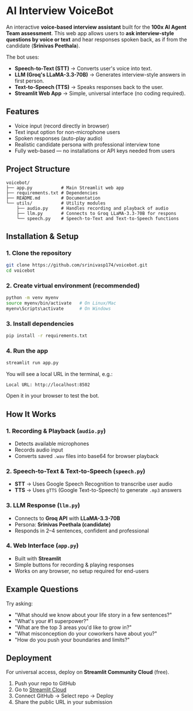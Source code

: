 # AI Interview VoiceBot

An interactive **voice-based interview assistant** built for the **100x AI Agent Team assessment**.
This web app allows users to **ask interview-style questions by voice or text** and hear responses spoken back, as if from the candidate (**Srinivas Peethala**).

The bot uses:

* **Speech-to-Text (STT)** → Converts user's voice into text.
* **LLM (Groq's LLaMA-3.3-70B)** → Generates interview-style answers in first person.
* **Text-to-Speech (TTS)** → Speaks responses back to the user.
* **Streamlit Web App** → Simple, universal interface (no coding required).

## Features

* Voice input (record directly in browser)
* Text input option for non-microphone users
* Spoken responses (auto-play audio)
* Realistic candidate persona with professional interview tone
* Fully web-based — no installations or API keys needed from users

## Project Structure

```
voicebot/
├── app.py           # Main Streamlit web app
├── requirements.txt # Dependencies
├── README.md        # Documentation
└── utils/           # Utility modules
    ├── audio.py     # Handles recording and playback of audio
    ├── llm.py       # Connects to Groq LLaMA-3.3-70B for respons
    └── speech.py    # Speech-to-Text and Text-to-Speech functions
```

## Installation & Setup

### 1. Clone the repository

```bash
git clone https://github.com/srinivasp174/voicebot.git
cd voicebot
```

### 2. Create virtual environment (recommended)

```bash
python -m venv myenv
source myenv/bin/activate   # On Linux/Mac
myenv\Scripts\activate      # On Windows
```

### 3. Install dependencies

```bash
pip install -r requirements.txt
```

### 4. Run the app

```bash
streamlit run app.py
```

You will see a local URL in the terminal, e.g.:

```
Local URL: http://localhost:8502
```

Open it in your browser to test the bot.

## How It Works

### 1. Recording & Playback (`audio.py`)

* Detects available microphones
* Records audio input
* Converts saved `.wav` files into base64 for browser playback

### 2. Speech-to-Text & Text-to-Speech (`speech.py`)

* **STT** → Uses Google Speech Recognition to transcribe user audio
* **TTS** → Uses `gTTS` (Google Text-to-Speech) to generate `.mp3` answers

### 3. LLM Response (`llm.py`)

* Connects to **Groq API** with **LLaMA-3.3-70B**
* Persona: **Srinivas Peethala (candidate)**
* Responds in 2–4 sentences, confident and professional

### 4. Web Interface (`app.py`)

* Built with **Streamlit**
* Simple buttons for recording & playing responses
* Works on any browser, no setup required for end-users

## Example Questions

Try asking:

* "What should we know about your life story in a few sentences?"
* "What's your #1 superpower?"
* "What are the top 3 areas you'd like to grow in?"
* "What misconception do your coworkers have about you?"
* "How do you push your boundaries and limits?"

## Deployment

For universal access, deploy on **Streamlit Community Cloud** (free).

1. Push your repo to GitHub
2. Go to [Streamlit Cloud](https://streamlit.io/cloud)
3. Connect GitHub → Select repo → Deploy
4. Share the public URL in your submission

